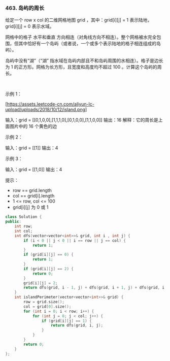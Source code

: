 ### 463. 岛屿的周长



给定一个 row x col 的二维网格地图 grid ，其中：grid[i][j] = 1 表示陆地， grid[i][j] = 0 表示水域。

网格中的格子 水平和垂直 方向相连（对角线方向不相连）。整个网格被水完全包围，但其中恰好有一个岛屿（或者说，一个或多个表示陆地的格子相连组成的岛屿）。

岛屿中没有“湖”（“湖” 指水域在岛屿内部且不和岛屿周围的水相连）。格子是边长为 1 的正方形。网格为长方形，且宽度和高度均不超过 100 。计算这个岛屿的周长。

 

示例 1：

[https://assets.leetcode-cn.com/aliyun-lc-upload/uploads/2018/10/12/island.png]


输入：grid = [[0,1,0,0],[1,1,1,0],[0,1,0,0],[1,1,0,0]]
输出：16
解释：它的周长是上面图片中的 16 个黄色的边

示例 2：


输入：grid = [[1]]
输出：4


示例 3：


输入：grid = [[1,0]]
输出：4




提示：

 * row == grid.length
 * col == grid[i].length
 * 1 <= row, col <= 100
 * grid[i][j] 为 0 或 1

```c++
class Solution {
public:
    int row;
    int col;
    int dfs(vector<vector<int>>& grid, int i , int j) {
        if (i < 0 || j < 0 || i == row || j == col) {
            return 1;
        }
        if (grid[i][j] == 0) {
            return 1;
        }
        if (grid[i][j] == 2) {
            return 0;
        }
        grid[i][j] = 2;
        return dfs(grid, i - 1, j) + dfs(grid, i + 1, j) + dfs(grid, i, j - 1) + dfs(grid, i, j + 1);
    }
    int islandPerimeter(vector<vector<int>>& grid) {
        row = grid.size();
        col = grid[0].size();
        for (int i = 0; i < row; i++) {
            for (int j = 0; j < col; j++) {
                if (grid[i][j] == 1) {
                    return dfs(grid, i, j);
                }
            }
        }
        return 0;
    }
};
```

